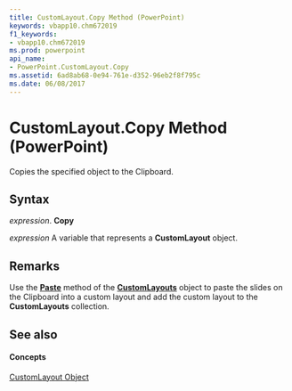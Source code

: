 ```yaml
---
title: CustomLayout.Copy Method (PowerPoint)
keywords: vbapp10.chm672019
f1_keywords:
- vbapp10.chm672019
ms.prod: powerpoint
api_name:
- PowerPoint.CustomLayout.Copy
ms.assetid: 6ad8ab68-0e94-761e-d352-96eb2f8f795c
ms.date: 06/08/2017
---
```



# CustomLayout.Copy Method (PowerPoint)

Copies the specified object to the Clipboard.


## Syntax

 _expression_. **Copy**

 _expression_ A variable that represents a **CustomLayout** object.


## Remarks

Use the **[Paste](customlayouts-paste-method-powerpoint.md)** method of the **[CustomLayouts](customlayouts-object-powerpoint.md)** object to paste the slides on the Clipboard into a custom layout and add the custom layout to the **CustomLayouts** collection.


## See also


#### Concepts


[CustomLayout Object](customlayout-object-powerpoint.md)

